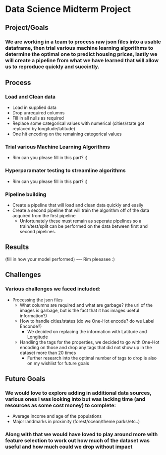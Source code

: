 # Data Science Midterm Project

## Project/Goals
### We are working in a team to process raw json files into a usable dataframe, then trial various machine learning algorithms to determine the optimal one to predict housing prices, lastly we will create a pipeline from what we have learned that will allow us to reproduce quickly and succintly.

## Process
### Load and Clean data
- Load in supplied data
- Drop unrequired columns
- Fill in all nulls as required
- Replace some categorical values with numerical (cities/state got replaced by longitude/latitude)
- One hit encoding on the remaining categorical values

### Trial various Machine Learning Algorithms
- Rim can you please fill in this part? :)
### Hyperparamater testing to streamline algorithms
- Rim can you please fill in this part? :)

### Pipeline building
- Create a pipeline that will load and clean data quickly and easily
- Create a second pipeline that will train the algorithm off of the data acquired from the first pipeline
    - Unfortunately these must remain as seperate pipelines so a train/test/split can be performed on the data between first and second pipelines.

## Results
(fill in how your model performed) --- Rim pleeasee :)

## Challenges 
### Various challenges we faced included:
- Processing the json files
    - What columns are required and what are garbage? (the url of the images is garbage, but is the fact that it has images useful information?)
    - How to handle cities/states (do we One-Hot encode? do we Label Enconde?)
        - We decided on replacing the information with Latitude and Longitude
    - Handling the tags for the properties, we decided to go with One-Hot encoding on those and drop any tags that did not show up in the dataset more than 20 times
        - Further research into the optimal number of tags to drop is also on my wishlist for future goals

## Future Goals
### We would love to explore adding in additional data sources, various ones I was looking into but was lacking time (and resources as some cost money) to complete:
- Average income and age of the populations
- Major landmarks in proximity (forest/ocean/theme parks/etc..)
### Along with that we would have loved to play around more with feature selection to work out how much of the dataset was useful and how much could we drop without impact

